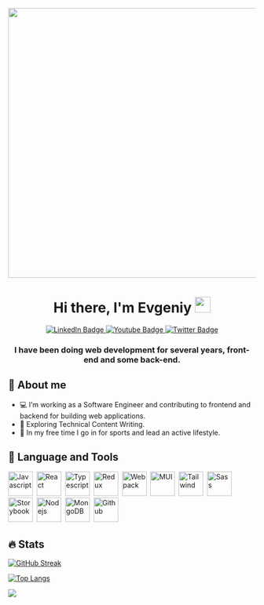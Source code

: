 <div id="header" align="center">
  <img src="https://media.giphy.com/media/ZVik7pBtu9dNS/giphy.gif" width="550"/>
</div>
<h1 align="center">Hi there, I'm Evgeniy
<img src="https://github.com/blackcater/blackcater/raw/main/images/Hi.gif" width="32 "height="32"/></h1>
<div align="center" id="badges">
  <a href="https://www.linkedin.com/in/evgeniy-kolmak-372b43227/">
    <img src="https://img.shields.io/badge/LinkedIn-blue?style=for-the-badge&logo=linkedin&logoColor=white" alt="LinkedIn Badge"/>
  </a>
  <a href="https://www.instagram.com/evgeniykolmak/">
    <img src="https://img.shields.io/badge/Instagram-purple?style=for-the-badge&logo=instagram&logoColor=white" alt="Youtube Badge"/>
  </a>
  <a href="https://t.me/evgeniykolmak">
    <img src="https://img.shields.io/badge/Telegram-blue?style=for-the-badge&logo=telegram&logoColor=white" alt="Twitter Badge"/>
  </a>
</div>
<h3 align="center">I have been doing web development for several years, front-end and some back-end.</h3>


## 🧔 About me

+ 💻 I’m working as a Software Engineer and contributing to frontend and backend for building web applications.
+ 🌱 Exploring Technical Content Writing.
+ 🚴 In my free time I go in for sports and lead an active lifestyle.

##  🧰 Language and Tools

<img src="https://cdn.jsdelivr.net/gh/devicons/devicon/icons/javascript/javascript-original.svg" title="Javascript" alt="Javascript" width="50" height="50"/>&nbsp;
<img src="https://cdn.jsdelivr.net/gh/devicons/devicon/icons/react/react-original.svg" title="React" alt="React" width="50" height="50"/>&nbsp;
<img src="https://cdn.jsdelivr.net/gh/devicons/devicon/icons/typescript/typescript-original.svg" title="Typescript" alt="Typescript" width="50" height="50"/>&nbsp;
<img src="https://cdn.jsdelivr.net/gh/devicons/devicon/icons/redux/redux-original.svg" title="Redux" alt="Redux" width="50" height="50"/>&nbsp;
<img src="https://cdn.jsdelivr.net/gh/devicons/devicon/icons/webpack/webpack-original.svg" title="Webpack" alt="Webpack" width="50" height="50"/>&nbsp;
<img src="https://cdn.jsdelivr.net/gh/devicons/devicon/icons/materialui/materialui-original.svg" title="MUI" alt="MUI" width="50" height="50"/>&nbsp;
<img src="https://cdn.jsdelivr.net/gh/devicons/devicon@latest/icons/tailwindcss/tailwindcss-original.svg" title="Tailwind" alt="Tailwind" width="50" height="50"/>&nbsp;
<img src="https://cdn.jsdelivr.net/gh/devicons/devicon/icons/sass/sass-original.svg" title="Sass" alt="Sass" width="50" height="50"/>&nbsp;
<img src="https://cdn.jsdelivr.net/gh/devicons/devicon@latest/icons/storybook/storybook-original.svg" title="Storybook" alt="Storybook" width="50" height="50"/>&nbsp;
<img src="https://cdn.jsdelivr.net/gh/devicons/devicon/icons/nodejs/nodejs-original.svg" title="Nodejs" alt="Nodejs" width="50" height="50"/>&nbsp;
<img src="https://cdn.jsdelivr.net/gh/devicons/devicon@latest/icons/mongodb/mongodb-original.svg" title="MongoDB" alt="MongoDB" width="50" height="50"/>&nbsp;
<img src="https://cdn.jsdelivr.net/gh/devicons/devicon/icons/git/git-original.svg" title="Github" alt="Github" width="50" height="50"/>&nbsp;


## 🔥 Stats

[![GitHub Streak](http://github-readme-streak-stats.herokuapp.com?user=evgeniy-kolmak&theme=dark)](https://git.io/streak-stats)

[![Top Langs](https://github-readme-stats.vercel.app/api/top-langs/?username=evgeniy-kolmak&layout=compact&theme=vision-friendly-dark)](https://github.com/anuraghazra/github-readme-stats)

 ![](https://komarev.com/ghpvc/?username=evgeniy-kolmak&color=orange&label=PROFILE+VIEWS)

